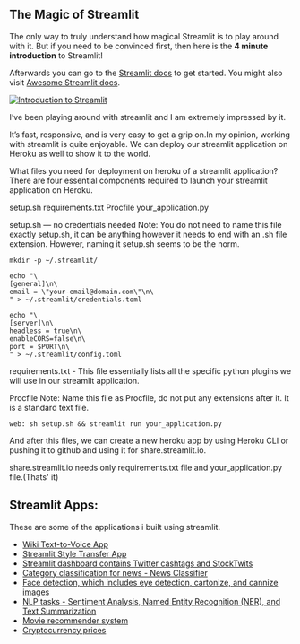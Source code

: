 ## The Magic of Streamlit

The only way to truly understand how magical Streamlit is to play around with it. But if you need to be convinced first, then here is the **4 minute introduction** to Streamlit!

Afterwards you can go to the [Streamlit docs](https://streamlit.io/docs/) to get started. You might also visit [Awesome Streamlit docs](https://awesome-streamlit.readthedocs.io/en/latest/).

[![Introduction to Streamlit](https://github.com/MarcSkovMadsen/awesome-streamlit/blob/master/assets/youtube-introduction-to-streamlit.png?raw=true)](https://www.youtube.com/watch?v=B2iAodr0fOo&feature=youtu.be "Introduction to streamlit")

I’ve been playing around with streamlit and I am extremely impressed by it.

It’s fast, responsive, and is very easy to get a grip on.In my opinion, working with streamlit is quite enjoyable. We can deploy our streamlit application on Heroku as well to show it to the world.

What files you need for deployment on heroku of a streamlit application?
There are four essential components required to launch your streamlit application on Heroku.

setup.sh
requirements.txt
Procfile
your_application.py

setup.sh — no credentials needed
Note: You do not need to name this file exactly setup.sh, it can be anything however it needs to end with an .sh file extension. However, naming it setup.sh seems to be the norm.

```
mkdir -p ~/.streamlit/

echo "\
[general]\n\
email = \"your-email@domain.com\"\n\
" > ~/.streamlit/credentials.toml

echo "\
[server]\n\
headless = true\n\
enableCORS=false\n\
port = $PORT\n\
" > ~/.streamlit/config.toml

```

requirements.txt - This file essentially lists all the specific python plugins we will use in our streamlit application.

Procfile
Note: Name this file as Procfile, do not put any extensions after it. It is a standard text file.
```
web: sh setup.sh && streamlit run your_application.py
```
And after this files, we can create a new heroku app by using Heroku CLI or pushing it to github and using it for share.streamlit.io.

share.streamlit.io needs only requirements.txt file and your_application.py file.(Thats' it)

## Streamlit Apps:

These are some of the applications i built using streamlit.

+ [Wiki Text-to-Voice App](https://github.com/krishnakaushik25/WIKI-Text-Voice)
+ [Streamlit Style Transfer App](https://github.com/krishnakaushik25/streamlit-style-transfer)
+ [Streamlit dashboard contains Twitter cashtags and StockTwits](https://github.com/krishnakaushik25/streamlit-twitter-StockTwits)
+ [Category classification for news - News Classifier](https://github.com/krishnakaushik25/NLP-news-classifier)
+ [Face detection, which includes eye detection, cartonize, and cannize images](https://github.com/krishnakaushik25/face-detection-opencv-streamlit)
+ [NLP tasks - Sentiment Analysis, Named Entity Recognition (NER), and Text Summarization](https://github.com/krishnakaushik25/NLP-Tasks-Streamlit)
+ [Movie recommender system](https://github.com/krishnakaushik25/movie-recommender-streamlit)
+ [Cryptocurrency prices](https://github.com/krishnakaushik25/Streamlit-Crypto-webapp)

